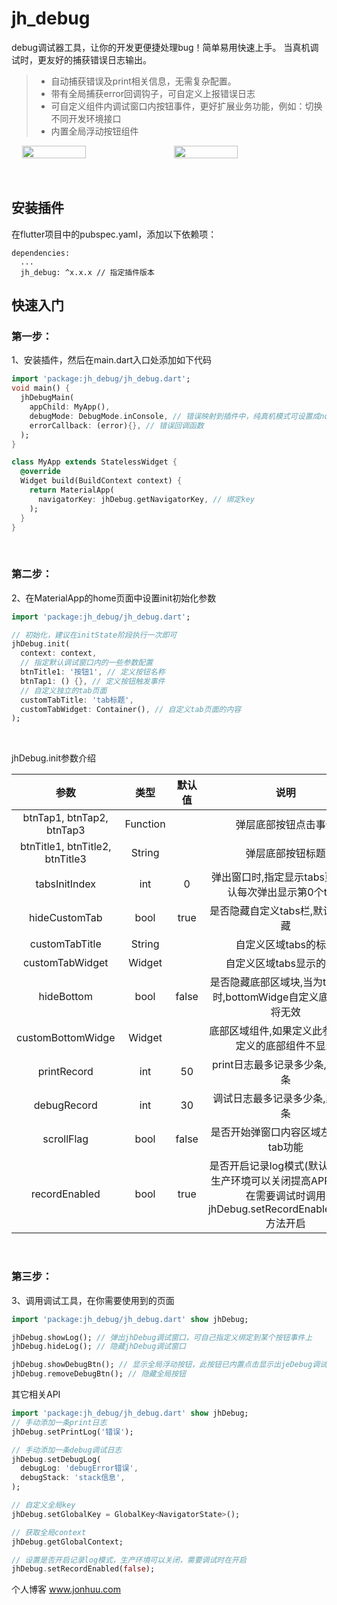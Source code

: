 # jh_debug

debug调试器工具，让你的开发更便捷处理bug！简单易用快速上手。
当真机调试时，更友好的捕获错误日志输出。

> * 自动捕获错误及print相关信息，无需复杂配置。
> * 带有全局捕获error回调钩子，可自定义上报错误日志
> * 可自定义组件内调试窗口内按钮事件，更好扩展业务功能，例如：切换不同开发环境接口
> * 内置全局浮动按钮组件

<div style="display:flex; justify-content: space-evenly;">
<img src="https://github.com/tec8297729/jh_debug/blob/master/demo/demo_1.png?raw=true" width="45%">
<img src="https://github.com/tec8297729/jh_debug/blob/master/demo/demo_2.png?raw=true" width="45%">
</div>
<br><br>

## 安装插件

在flutter项目中的pubspec.yaml，添加以下依赖项：<br>

```
dependencies:
  ...
  jh_debug: ^x.x.x // 指定插件版本
```

## 快速入门

### 第一步：
1、安装插件，然后在main.dart入口处添加如下代码

```dart
import 'package:jh_debug/jh_debug.dart';
void main() {
  jhDebugMain(
    appChild: MyApp(),
    debugMode: DebugMode.inConsole, // 错误映射到插件中，纯真机模式可设置成none模式
    errorCallback: (error){}, // 错误回调函数
  );
}

class MyApp extends StatelessWidget {
  @override
  Widget build(BuildContext context) {
    return MaterialApp(
      navigatorKey: jhDebug.getNavigatorKey, // 绑定key
    );
  }
}
```
<br>

### 第二步：

2、在MaterialApp的home页面中设置init初始化参数

```dart
import 'package:jh_debug/jh_debug.dart';

// 初始化，建议在initState阶段执行一次即可
jhDebug.init(
  context: context,
  // 指定默认调试窗口内的一些参数配置
  btnTitle1: '按钮1', // 定义按钮名称
  btnTap1: () {}, // 定义按钮触发事件
  // 自定义独立的tab页面
  customTabTitle: 'tab标题',
  customTabWidget: Container(), // 自定义tab页面的内容
);
```
<br>

jhDebug.init参数介绍
<br>

|              参数               |   类型   | 默认值 |                                                        说明                                                        |
| :-----------------------------: | :------: | :----: | :----------------------------------------------------------------------------------------------------------------: |
|    btnTap1, btnTap2, btnTap3    | Function |        |                                                弹层底部按钮点击事件                                                |
| btnTitle1, btnTitle2, btnTitle3 |  String  |        |                                                  弹层底部按钮标题                                                  |
|          tabsInitIndex          |   int    |   0    |                               弹出窗口时,指定显示tabs页面, 默认每次弹出显示第0个tabs                               |
|          hideCustomTab          |   bool   |  true  |                                         是否隐藏自定义tabs栏,默认true隐藏                                          |
|         customTabTitle          |  String  |        |                                                自定义区域tabs的标题                                                |
|         customTabWidget         |  Widget  |        |                                              自定义区域tabs显示的组件                                              |
|           hideBottom            |   bool   | false  |                         是否隐藏底部区域块,当为ture隐藏时,bottomWidge自定义底部区域将无效                          |
|        customBottomWidge        |  Widget  |        |                                底部区域组件,如果定义此参数默认定义的底部组件不显示                                 |
|           printRecord           |   int    |   50   |                                          print日志最多记录多少条,默认50条                                          |
|           debugRecord           |   int    |   30   |                                          调试日志最多记录多少条,默认30条                                           |
|           scrollFlag            |   bool   | false  |                                       是否开始弹窗口内容区域左右滑动tab功能                                        |
|          recordEnabled          |   bool   |  true  | 是否开启记录log模式(默认开启)，生产环境可以关闭提高APP性能，在需要调试时调用jhDebug.setRecordEnabled(true)方法开启 |

<br>

### 第三步：

3、调用调试工具，在你需要使用到的页面

```dart
import 'package:jh_debug/jh_debug.dart' show jhDebug;

jhDebug.showLog(); // 弹出jhDebug调试窗口，可自己指定义绑定到某个按钮事件上
jhDebug.hideLog(); // 隐藏jhDebug调试窗口

jhDebug.showDebugBtn(); // 显示全局浮动按钮，此按钮已内置点击显示出jeDebug调试弹层, 双击隐藏自身按钮, 长按拖动按钮位置
jhDebug.removeDebugBtn(); // 隐藏全局按钮

```

其它相关API<br>

```dart
import 'package:jh_debug/jh_debug.dart' show jhDebug;
// 手动添加一条print日志
jhDebug.setPrintLog('错误'); 

// 手动添加一条debug调试日志
jhDebug.setDebugLog(
  debugLog: 'debugError错误',
  debugStack: 'stack信息',
);

// 自定义全局key
jhDebug.setGlobalKey = GlobalKey<NavigatorState>();

// 获取全局context
jhDebug.getGlobalContext;

// 设置是否开启记录log模式，生产环境可以关闭，需要调试时在开启
jhDebug.setRecordEnabled(false); 
```

个人博客 www.jonhuu.com